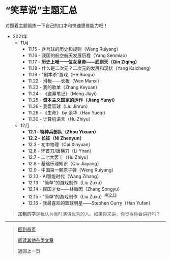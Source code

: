 # “笑草说”主题汇总

对照着主题锻炼一下自己的口才和快速思维能力吧！

-   2021年
    -   11月
        -   11.15 - 乒乓球的历史和规则（Weng Ruiyang）
        -   11.16 - 我国的航空航天发展历程（Yang Senmiao）
        -   11.17 - **历史上唯一一位女皇帝——武则天（Qin Ziqing）**
        -   11.18 - 什么是二次元？二次元的发展和现状（Yang Kaicheng）
        -   11.19 - “剧本杀”游戏（He Ruogu）
        -   11.22 - 滑板——长板（Wen Manxi） 
        -   11.23 - 我的歌单（Zhang Keyuan） 
        -   11.24 - 《盗墓笔记》（Meng Jiayi） 
        -   11.25 - **资本主义国家的运作（Jiang Yunyi）**
        -   11.26 - 我爱篮球（Liu Jinrun）
        -   11.29 - 《生命》 by 余华（Hao Yueqi）
        -   11.30 - 计算机语言（Hu Zhiyu）
    -   12月
        -   **12.1 - 特种兵部队（Zhou Yixuan）**
        -   **12.2 - 长征（Ni Zhenyun）**
        -   12.3 - 初中物理（Cai Xinyuan）
        -   12.6 - 环首刀/唐横刀（Li Yiran）
        -   12.7 - 二七大罢工（Hu Zhiyu） 
        -   12.8 - 基础乐理知识（Qiu Jiayang）
        -   12.9 - 中国第一颗原子弹（Weng Ruiyang）
        -   12.10 - AI智能时代（Wang Zihang）
        -   12.13 - “简单”的游戏制作（Liu Zuxu）<a name="12.13"> </a>
        -   12.14 - 民国才女——林徽因（Zhang Songyu）
        -   12.15 - “简单”的游戏制作（Liu Zuxu）<sup>续<a href="#12.13">12.13</a></sup>
        -   12.16 - 我最喜欢的篮球明星——Stephen Curry（Han Yufan）

>   **加粗的字**是我认为当时演讲优秀的人。如果你来讲，你觉得你会讲好吗？

---

>   [回到首页](../README.md) 
>
>   [阅读其他杂类文章](杂项.md)
>
>   <a onClick="javascript :history.back(-1);" style="cursor:pointer">返回上一页</a>